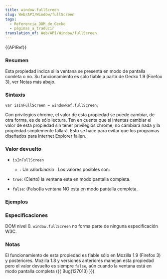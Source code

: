```yaml
---
title: window.fullScreen
slug: Web/API/Window/fullScreen
tags:
  - Referencia_DOM_de_Gecko
  - páginas_a_traducir
translation_of: Web/API/Window/fullScreen
---
```

{{APIRef}}

### Resumen

Esta propiedad indica si la ventana se presenta en modo de pantalla comleta o no. Su funcionamiento es sólo fiable a partir de Gecko 1.9 (Firefox 3), ver Notas más abajo.

### Sintaxis

    var isInFullScreen = windowRef.fullScreen;

Con privilegios chrome, el valor de esta propiedad se puede cambiar, de otra forma, es de sólo lectura. Ten en cuenta que si intentas cambiar el valor de esta propiedad sin tener privilegios chrome, no cambiará nada y la propiedad simplemente fallará. Esto se hace para evitar que los programas diseñados para Internet Explorer fallen.

### Valor devuelto

- `isInFullScreen`
  - : Un valor*binario* . Los valores posibles son:

- `true`: (Cierto) la ventana esta en modo pantalla completa.
- `false`: (Falso)la ventana NO esta en modo pantalla completa.

### Ejemplos

### Especificaciones

DOM nivel 0. `window.fullScreen` no forma parte de ninguna especificación W3C.

### Notas

El funcionamiento de esta propiedad es fiable sólo en Mozilla 1.9 (Firefox 3) y posteriores. Mozilla 1.8 y versiones anteriores manejan esta propiedad pero el valor devuelto es siempre `false`, aún cuando la ventana está en modo pantalla completa ({{ Bug(127013) }}).

